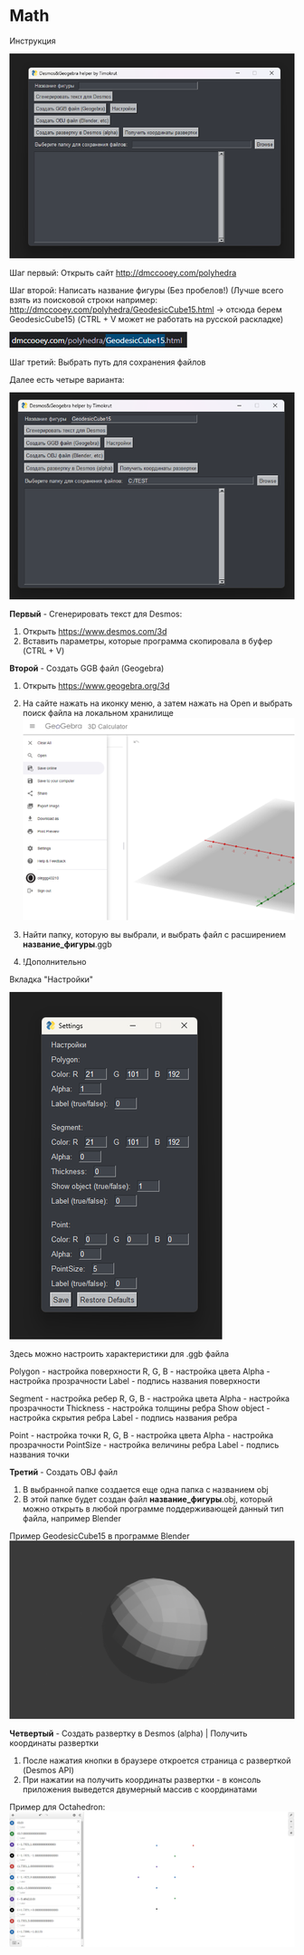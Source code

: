 # Math

Инструкция

![alt text](readme_photo/image.png)

Шаг первый: Открыть сайт http://dmccooey.com/polyhedra

Шаг второй: Написать название фигуры (Без пробелов!)
(Лучше всего взять из поисковой строки например: http://dmccooey.com/polyhedra/GeodesicCube15.html -> отсюда берем GeodesicCube15)
(CTRL + V может не работать на русской раскладке)

![alt text](readme_photo/image-1.png)

Шаг третий: Выбрать путь для сохранения файлов

Далее есть четыре варианта:

![alt text](readme_photo/image-2.png)

**Первый** - Сгенерировать текст для Desmos: 
1) Открыть https://www.desmos.com/3d
2) Вставить параметры, которые программа скопировала в буфер (CTRL + V)

**Второй** - Создать GGB файл (Geogebra)
1) Открыть https://www.geogebra.org/3d
2) На сайте нажать на иконку меню, а затем нажать на Open и выбрать поиск файла на локальном хранилище
![alt text](readme_photo/image-3.png)

3) Найти папку, которую вы выбрали, и выбрать файл с расширением **название_фигуры**.ggb

4) !Дополнительно

Вкладка "Настройки"
 
![alt text](readme_photo/image-4.png)

Здесь можно настроить характеристики для .ggb файла

Polygon - настройка поверхности
R, G, B - настройка цвета
Alpha - настройка прозрачности
Label - подпись названия поверхности

Segment - настройка ребер
R, G, B - настройка цвета
Alpha - настройка прозрачности
Thickness - настройка толщины ребра
Show object - настройка скрытия ребра 
Label - подпись названия ребра

Point - настройка точки
R, G, B - настройка цвета
Alpha - настройка прозрачности
PointSize - настройка величины ребра
Label - подпись названия точки


**Третий** - Создать OBJ файл
1) В выбранной папке создается еще одна папка с названием obj
2) В этой папке будет создан файл **название_фигуры**.obj, который можно открыть в любой программе поддерживающей данный тип файла, например Blender

Пример GeodesicCube15 в программе Blender
![alt text](readme_photo/image-5.png)


**Четвертый** - Создать развертку в Desmos (alpha) | Получить координаты развертки
1) После нажатия кнопки в браузере откроется страница с разверткой (Desmos API)
2) При нажатии на получить координаты развертки - в консоль приложения выведется двумерный массив с координатами

Пример для Octahedron:
![alt text](readme_photo/image-6.png)